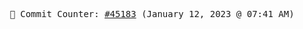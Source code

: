 <p align="center">
    <samp>
        📮 Commit Counter: <a href="https://github.com/Javascript-void0/Javascript-void0/commits/main">#45183</a> (January 12, 2023 @ 07:41 AM)
    </samp>
</p>
